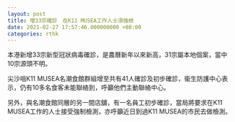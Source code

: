 ```yaml
---
layout: post
title: 增33宗確診　在K11 MUSEA工作人士須強檢
date: 2021-02-27 17:57:46.000000000 +08:00
categories: rthk
---
```


本港新增33宗新型冠狀病毒確診，是農曆新年以來新高，31宗屬本地個案，當中10宗源頭不明。

尖沙咀K11 MUSEA名潮食館群組增至共有41人確診及初步確診，衞生防護中心表示，仍有10多名食客未能聯絡到，呼籲他們主動聯絡中心。

另外，與名潮食館同層的另一間店舖，有一名員工初步確診，當局將要求在K11 MUSEA工作的人士接受強制檢測，亦呼籲近日到過K11 MUSEA的市民去做檢測。
